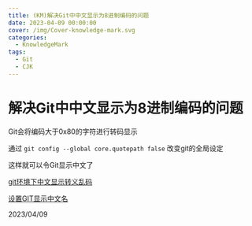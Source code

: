 ```yaml
---
title: (KM)解决Git中中文显示为8进制编码的问题
date: 2023-04-09 00:00:00
cover: /img/Cover-knowledge-mark.svg
categories:
  - KnowledgeMark
tags:
  - Git
  - CJK
---
```


# 解决Git中中文显示为8进制编码的问题

Git会将编码大于0x80的字符进行转码显示

通过
`git config --global core.quotepath false`
改变git的全局设定

这样就可以令Git显示中文了

[git环境下中文显示转义乱码](https://blog.csdn.net/qfeung/article/details/106067094)

[设置GIT显示中文名](https://blog.csdn.net/imphp/article/details/21592565)

2023/04/09
